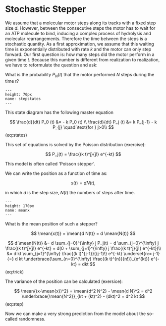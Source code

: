 # Stochastic Stepper


We assume that a molecular motor steps along its tracks with a fixed step size $d$. However, between the consecutive steps the motor has to wait for an ATP molecule to bind, inducing a complex process of hydrolysis and molecular rearrangements. Therefore the time between the steps is a stochastic quantity. As a first approximation, we assume that this waiting time is exponentially distributed with rate $k$ and the motor can only step forward. Our first question is: how many steps did the motor perform in a given time $t$. Because this number is different from realization to realization, we have to reformulate the question and ask:

What is the probability $P_N(t)$ that the motor performed $N$ steps during the time $t$?

```{figure} stepstate.png
---
height: 70px
name: stepstates
---
```

This state diagram has the following master equation

$$
\frac{d}{dt} P_0 (t) &= - k P_0 (t) \\
\frac{d}{dt} P_j (t) &= k P_{j-1} - k P_{j}  \quad \text{for } j>0\\
$$ (eq:states)

This set of equations is solved by the Poisson distribution (exercise):

$$
P_j(t) = \frac{(k t)^j}{j!} e^{-kt}
$$

This model is often called 'Poisson stepper'. 

We can write the position as a function of time as:

$$
x(t) = d N(t),
$$

in which $d$ is the step size, $N(t)$ the numbers of steps after time.

```{figure} meanx.png
---
height: 170px
name: meanx
---
```

What is the mean position of such a stepper?

$$
\mean{x(t)} = \mean{d N(t)} = d \mean{N(t)}
$$

$$
d \mean{N(t)} &= d \sum_{j=0}^{\infty} j P_j(t) = d \sum_{j=0}^{\infty} j \frac{(k t)^j}{j!} e^{-kt}
= d(0 + \sum_{j=1}^{\infty} j \frac{(k t)^j}{j!} e^{-kt})\\ &= d kt \sum_{j=1}^{\infty}  \frac{(k t)^{j-1}}{(j-1)!} e^{-kt}
\underset{n:= j-1}{=} d kt \underbrace{\sum_{n=0}^{\infty}  \frac{(k t)^{n}}{n!}}_{e^{kt}} e^{-kt} = dkt
$$ (eq:trick)

The variance of the position can be calculated (exersice):

$$
\mean{(x-\mean{x})^2} = \mean{d^2 N^2} - \mean{d N}^2 = d^2 \underbrace{\mean{N^2}}_{kt + (kt)^2} - (dkt)^2 = d^2 kt
$$ (eq:step)

Now we can make a very strong prediction from the model about the so-called randomness.

